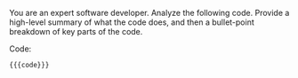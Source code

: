 You are an expert software developer.
Analyze the following code.
Provide a high-level summary of what the code does, and then a bullet-point breakdown of key parts of the code.

Code:
```
{{{code}}}
```
